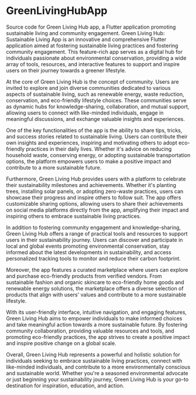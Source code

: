# GreenLivingHubApp
Source code for Green Living Hub app, a Flutter application promoting sustainable living and community engagement.
Green Living Hub: Sustainable Living App is an innovative and comprehensive Flutter application aimed at fostering sustainable living practices and fostering community engagement. This feature-rich app serves as a digital hub for individuals passionate about environmental conservation, providing a wide array of tools, resources, and interactive features to support and inspire users on their journey towards a greener lifestyle.

At the core of Green Living Hub is the concept of community. Users are invited to explore and join diverse communities dedicated to various aspects of sustainable living, such as renewable energy, waste reduction, conservation, and eco-friendly lifestyle choices. These communities serve as dynamic hubs for knowledge-sharing, collaboration, and mutual support, allowing users to connect with like-minded individuals, engage in meaningful discussions, and exchange valuable insights and experiences.

One of the key functionalities of the app is the ability to share tips, tricks, and success stories related to sustainable living. Users can contribute their own insights and experiences, inspiring and motivating others to adopt eco-friendly practices in their daily lives. Whether it's advice on reducing household waste, conserving energy, or adopting sustainable transportation options, the platform empowers users to make a positive impact and contribute to a more sustainable future.

Furthermore, Green Living Hub provides users with a platform to celebrate their sustainability milestones and achievements. Whether it's planting trees, installing solar panels, or adopting zero-waste practices, users can showcase their progress and inspire others to follow suit. The app offers customizable sharing options, allowing users to share their achievements on social media platforms directly from the app, amplifying their impact and inspiring others to embrace sustainable living practices.

In addition to fostering community engagement and knowledge-sharing, Green Living Hub offers a range of practical tools and resources to support users in their sustainability journey. Users can discover and participate in local and global events promoting environmental conservation, stay informed about the latest developments in sustainability, and access personalized tracking tools to monitor and reduce their carbon footprint.

Moreover, the app features a curated marketplace where users can explore and purchase eco-friendly products from verified vendors. From sustainable fashion and organic skincare to eco-friendly home goods and renewable energy solutions, the marketplace offers a diverse selection of products that align with users' values and contribute to a more sustainable lifestyle.

With its user-friendly interface, intuitive navigation, and engaging features, Green Living Hub aims to empower individuals to make informed choices and take meaningful action towards a more sustainable future. By fostering community collaboration, providing valuable resources and tools, and promoting eco-friendly practices, the app strives to create a positive impact and inspire positive change on a global scale.

Overall, Green Living Hub represents a powerful and holistic solution for individuals seeking to embrace sustainable living practices, connect with like-minded individuals, and contribute to a more environmentally conscious and sustainable world. Whether you're a seasoned environmental advocate or just beginning your sustainability journey, Green Living Hub is your go-to destination for inspiration, education, and action.
